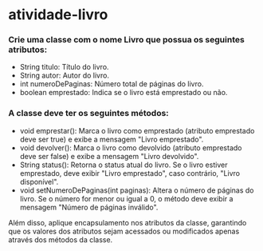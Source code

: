 # atividade-livro
### Crie uma classe com o nome Livro que possua os seguintes atributos:
* String titulo: Título do livro.
* String autor: Autor do livro.
* int numeroDePaginas: Número total de páginas do livro.
* boolean emprestado: Indica se o livro está emprestado ou não.
### A classe deve ter os seguintes métodos:
* void emprestar(): Marca o livro como emprestado (atributo emprestado deve ser true) e exibe a mensagem "Livro emprestado".
* void devolver(): Marca o livro como devolvido (atributo emprestado deve ser false) e exibe a mensagem "Livro devolvido".
* String status(): Retorna o status atual do livro. Se o livro estiver emprestado, deve exibir "Livro emprestado", caso contrário, "Livro disponível".
* void setNumeroDePaginas(int paginas): Altera o número de páginas do livro. Se o número for menor ou igual a 0, o método deve exibir a mensagem "Número de páginas inválido".

Além disso, aplique encapsulamento nos atributos da classe, garantindo que os valores dos atributos sejam acessados ou modificados apenas através dos métodos da classe.
